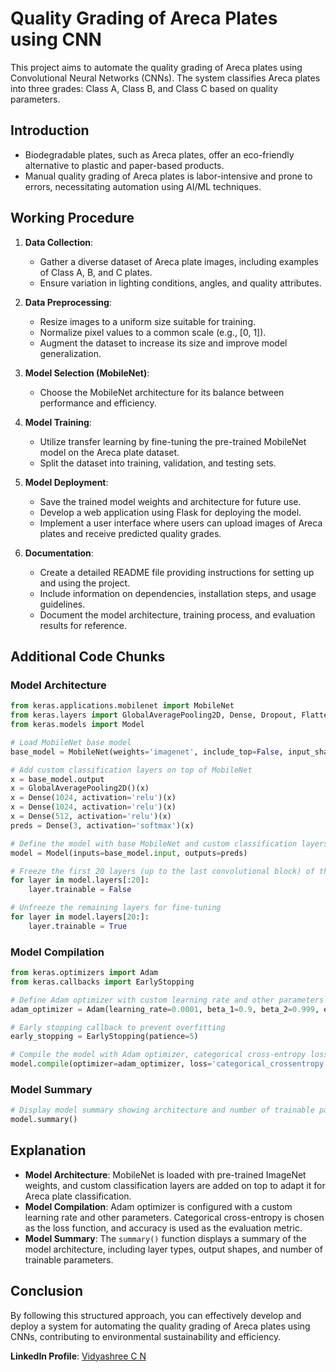 
# Quality Grading of Areca Plates using CNN

This project aims to automate the quality grading of Areca plates using Convolutional Neural Networks (CNNs). The system classifies Areca plates into three grades: Class A, Class B, and Class C based on quality parameters.

## Introduction
- Biodegradable plates, such as Areca plates, offer an eco-friendly alternative to plastic and paper-based products.
- Manual quality grading of Areca plates is labor-intensive and prone to errors, necessitating automation using AI/ML techniques.

## Working Procedure
1. **Data Collection**: 
   - Gather a diverse dataset of Areca plate images, including examples of Class A, B, and C plates.
   - Ensure variation in lighting conditions, angles, and quality attributes.

2. **Data Preprocessing**:
   - Resize images to a uniform size suitable for training.
   - Normalize pixel values to a common scale (e.g., [0, 1]).
   - Augment the dataset to increase its size and improve model generalization.

3. **Model Selection (MobileNet)**:
   - Choose the MobileNet architecture for its balance between performance and efficiency.

4. **Model Training**:
   - Utilize transfer learning by fine-tuning the pre-trained MobileNet model on the Areca plate dataset.
   - Split the dataset into training, validation, and testing sets.

5. **Model Deployment**:
   - Save the trained model weights and architecture for future use.
   - Develop a web application using Flask for deploying the model.
   - Implement a user interface where users can upload images of Areca plates and receive predicted quality grades.

6. **Documentation**:
   - Create a detailed README file providing instructions for setting up and using the project.
   - Include information on dependencies, installation steps, and usage guidelines.
   - Document the model architecture, training process, and evaluation results for reference.

## Additional Code Chunks
### Model Architecture
```python
from keras.applications.mobilenet import MobileNet
from keras.layers import GlobalAveragePooling2D, Dense, Dropout, Flatten, BatchNormalization
from keras.models import Model

# Load MobileNet base model
base_model = MobileNet(weights='imagenet', include_top=False, input_shape=(224,224,3))

# Add custom classification layers on top of MobileNet
x = base_model.output
x = GlobalAveragePooling2D()(x)
x = Dense(1024, activation='relu')(x)
x = Dense(1024, activation='relu')(x)
x = Dense(512, activation='relu')(x)
preds = Dense(3, activation='softmax')(x)

# Define the model with base MobileNet and custom classification layers
model = Model(inputs=base_model.input, outputs=preds)

# Freeze the first 20 layers (up to the last convolutional block) of the base model
for layer in model.layers[:20]:
    layer.trainable = False

# Unfreeze the remaining layers for fine-tuning
for layer in model.layers[20:]:
    layer.trainable = True
```

### Model Compilation
```python
from keras.optimizers import Adam
from keras.callbacks import EarlyStopping

# Define Adam optimizer with custom learning rate and other parameters
adam_optimizer = Adam(learning_rate=0.0001, beta_1=0.9, beta_2=0.999, epsilon=None, decay=1e-5, amsgrad=False)

# Early stopping callback to prevent overfitting
early_stopping = EarlyStopping(patience=5)

# Compile the model with Adam optimizer, categorical cross-entropy loss, and accuracy metric
model.compile(optimizer=adam_optimizer, loss='categorical_crossentropy', metrics=['accuracy'])
```

### Model Summary
```python
# Display model summary showing architecture and number of trainable parameters
model.summary()
```

## Explanation
- **Model Architecture**: MobileNet is loaded with pre-trained ImageNet weights, and custom classification layers are added on top to adapt it for Areca plate classification.
- **Model Compilation**: Adam optimizer is configured with a custom learning rate and other parameters. Categorical cross-entropy is chosen as the loss function, and accuracy is used as the evaluation metric.
- **Model Summary**: The `summary()` function displays a summary of the model architecture, including layer types, output shapes, and number of trainable parameters.

## Conclusion
By following this structured approach, you can effectively develop and deploy a system for automating the quality grading of Areca plates using CNNs, contributing to environmental sustainability and efficiency.



**LinkedIn Profile**: [Vidyashree C N](https://www.linkedin.com/in/vidyashree-c-n-ab2149213)
